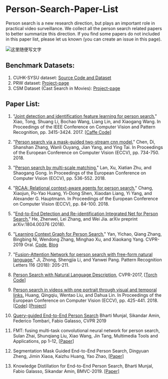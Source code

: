 # Person-Search-Paper-List
Person search is a new research direction, but plays an important role in practical video surveillance. We collect all the person search related papers to better summarize this direction. If you find some papers do not included in this paper list, please let us known (you can create an issue in this page). 

![这里随便写文字](https://github.com/wangxiao5791509/Person-Search-Paper-List/blob/master/person_search_illustration.png)

## Benchmark Datasets: 
1. CUHK-SYSU dataset: [Source Code and Dataset](https://github.com/ShuangLI59/person_search)
2.  PRW dataset: [Project-page](http://www.liangzheng.com.cn/Project/project_prw.html)
3. CSM Dataset (Cast Search in Movies): [Project-page](http://qqhuang.cn/projects/eccv18-person-search/)


## Paper List: 
1. "[Joint detection and identification feature learning for person search.](http://openaccess.thecvf.com/content_cvpr_2017/papers/Xiao_Joint_Detection_and_CVPR_2017_paper.pdf)" Xiao, Tong, Shuang Li, Bochao Wang, Liang Lin, and Xiaogang Wang.  In Proceedings of the IEEE Conference on Computer Vision and Pattern Recognition, pp. 3415-3424. 2017. [[Caffe Code](https://github.com/ShuangLI59/person_search)]

2. "[Person search via a mask-guided two-stream cnn model.](http://openaccess.thecvf.com/content_ECCV_2018/papers/Di_Chen_Person_Search_via_ECCV_2018_paper.pdf)" Chen, Di, Shanshan Zhang, Wanli Ouyang, Jian Yang, and Ying Tai.  In Proceedings of the European Conference on Computer Vision (ECCV), pp. 734-750. 2018. 

3. "[Person search by multi-scale matching.](http://openaccess.thecvf.com/content_ECCV_2018/papers/Xu_Lan_Person_Search_by_ECCV_2018_paper.pdf)" Lan, Xu, Xiatian Zhu, and Shaogang Gong.  In Proceedings of the European Conference on Computer Vision (ECCV), pp. 536-552. 2018. 

4. "[RCAA: Relational context-aware agents for person search.](http://openaccess.thecvf.com/content_ECCV_2018/papers/Xiaojun_Chang_RCAA_Relational_Context-Aware_ECCV_2018_paper.pdf)" Chang, Xiaojun, Po-Yao Huang, Yi-Dong Shen, Xiaodan Liang, Yi Yang, and Alexander G. Hauptmann.  In Proceedings of the European Conference on Computer Vision (ECCV), pp. 84-100. 2018.

5. "[End-to-End Detection and Re-identification Integrated Net for Person Search.](https://arxiv.org/pdf/1804.00376)" He, Zhenwei, Lei Zhang, and Wei Jia.  arXiv preprint arXiv:1804.00376 (2018).

6. "[Learning Context Graph for Person Search.](https://arxiv.org/abs/1904.01830)" Yan, Yichao, Qiang Zhang, Bingbing Ni, Wendong Zhang, Minghao Xu, and Xiaokang Yang.  CVPR-2019 Oral. [Code](https://github.com/sjtuzq/person_search_gcn), [Blog](https://www.cnblogs.com/wangxiaocvpr/p/11075513.html) 

7. "[Fusion-Attention Network for person search with free-form natural language.](https://ac.els-cdn.com/S0167865518308481/1-s2.0-S0167865518308481-main.pdf?_tid=a1a827a8-3a6f-40d1-a627-ef7c2b00a6e2&acdnat=1555507078_14a19843a9eceef215c8db1edfcc3745)" Ji, Zhong, Shengjia Li, and Yanwei Pang.  Pattern Recognition Letters 116 (2018): 205-211. 

8. [Person Search with Natural Language Description](https://arxiv.org/pdf/1702.05729.pdf), CVPR-2017, [[Torch Code](https://github.com/ShuangLI59/Person-Search-with-Natural-Language-Description)] 

9. [Person search in videos with one portrait through visual and temporal links.](http://openaccess.thecvf.com/content_ECCV_2018/papers/Qingqiu_Huang_Person_Search_in_ECCV_2018_paper.pdf) Huang, Qingqiu, Wentao Liu, and Dahua Lin.  In Proceedings of the European Conference on Computer Vision (ECCV), pp. 425-441. 2018. [[Code](https://github.com/hqqasw/person-search-PPCC)] [[Project](http://qqhuang.cn/projects/eccv18-person-search/)] 

10. [Query-guided End-to-End Person Search](https://arxiv.org/pdf/1905.01203.pdf) Bharti Munjal, Sikandar Amin, Federico Tombari, Fabio Galasso, CVPR 2019 

11. FMT: fusing multi-task convolutional neural network for person search, Sulan Zhai, Shunqiang Liu, Xiao Wang, Jin Tang, Multimedia Tools and Applications, pp 1–12, [[Paper](https://link.springer.com/article/10.1007/s11042-019-07939-w)] 

12. Segmentation Mask Guided End-to-End Person Search, Dingyuan Zheng, Jimin Xiaoa, Kaizhu Huang, Yao Zhao, [[Paper]](https://arxiv.org/pdf/1908.10179.pdf) 

13. Knowledge Distillation for End-to-End Person Search, Bharti Munjal, Fabio Galasso, Sikandar Amin, BMVC-2019. [[Paper]](https://arxiv.org/pdf/1909.01058.pdf) 







